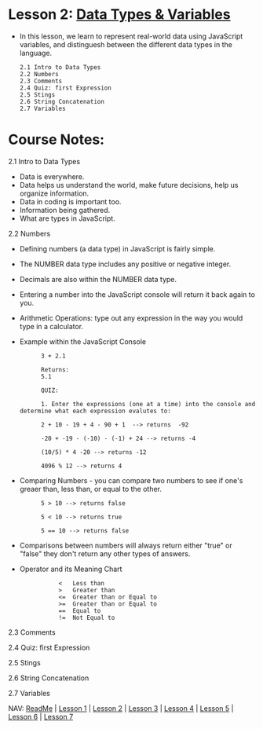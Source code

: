 # Lesson 2: [Data Types & Variables](https://classroom.udacity.com/courses/ud803/lessons/74007e2e-2a0a-4de3-a8a6-5c2ec4275773/concepts/673e1be5-6c85-4397-8318-192d95d48761)
* In this lesson, we learn to represent real-world data using JavaScript variables, and distinguesh between the different data types in the language. 

      2.1 Intro to Data Types 
      2.2 Numbers 
      2.3 Comments 
      2.4 Quiz: first Expression 
      2.5 Stings 
      2.6 String Concatenation 
      2.7 Variables 
 
# Course Notes:

2.1 Intro to Data Types 
* Data is everywhere. 
* Data helps us understand the world, make future decisions, help us organize information.  
* Data in coding is important too. 
* Information being gathered. 
* What are types in JavaScript. 

2.2 Numbers 
* Defining numbers (a data type) in JavaScript is fairly simple. 
* The NUMBER data type includes any positive or negative integer. 
* Decimals are also within the NUMBER data type. 
* Entering a number into the JavaScript console will return it back again to you.  
* Arithmetic Operations: type out any expression in the way you would type in a calculator. 
* Example within the JavaScript Console

            3 + 2.1 
            
            Returns:
            5.1

            QUIZ: 
            
            1. Enter the expressions (one at a time) into the console and determine what each expression evalutes to: 
            
            2 + 10 - 19 + 4 - 90 + 1  --> returns  -92
            
            -20 + -19 - (-10) - (-1) + 24 --> returns -4 
            
            (10/5) * 4 -20 --> returns -12
            
            4096 % 12 --> returns 4
            
* Comparing Numbers - you can compare two numbers to see if one's greaer than, less than, or equal to the other. 

            5 > 10 --> returns false 
            
            5 < 10 --> returns true 
            
            5 == 10 --> returns false 
            
* Comparisons between numbers will always return either "true" or "false" they don't return any other types of answers. 
*  Operator and its Meaning Chart 

                  <   Less than 
                  >   Greater than 
                  <=  Greater than or Equal to 
                  >=  Greater than or Equal to 
                  ==  Equal to 
                  !=  Not Equal to 

2.3 Comments 


2.4 Quiz: first Expression 


2.5 Stings 


2.6 String Concatenation 


2.7 Variables 



NAV: [ReadMe](https://github.com/EO4wellness/leary-leerie/tree/master/JavaScript) | [Lesson 1](https://github.com/EO4wellness/leary-leerie/blob/master/JavaScript/Lesson1.md) | [Lesson 2](https://github.com/EO4wellness/leary-leerie/blob/master/JavaScript/Lesson2.md) | [Lesson 3](https://github.com/EO4wellness/leary-leerie/blob/master/JavaScript/Lesson3.md) | [Lesson 4](https://github.com/EO4wellness/leary-leerie/blob/master/JavaScript/Lesson4.md) | [Lesson 5](https://github.com/EO4wellness/leary-leerie/blob/master/JavaScript/Lesson5.md) | [Lesson 6](https://github.com/EO4wellness/leary-leerie/blob/master/JavaScript/Lesson6.md) | [Lesson 7](https://github.com/EO4wellness/leary-leerie/blob/master/JavaScript/Lesson7.md)
